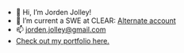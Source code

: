 - 👋 Hi, I’m Jorden Jolley!
- 🌱 I’m current a SWE at CLEAR: [Alternate account](https://github.com/jordenjolley)
- 📫 jorden.jolley@gmail.com
- [Check out my portfolio here.](https://jordenjoe.github.io/)

<!---
jordenjoe/jordenjoe is a ✨ special ✨ repository because its `README.md` (this file) appears on your GitHub profile.
You can click the Preview link to take a look at your changes.
--->
